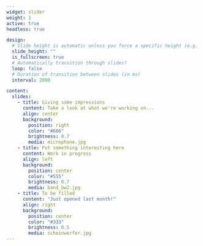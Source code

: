 ```yaml
---
widget: slider
weight: 1
active: true
headless: true

design:
  # Slide height is automatic unless you force a specific height (e.g. '400px')
  slide_height: ""
  is_fullscreen: true
  # Automatically transition through slides?
  loop: false
  # Duration of transition between slides (in ms)
  interval: 2000

content:
  slides:
    - title: Giving some impressions
      content: Take a look at what we're working on...
      align: center
      background:
        position: right
        color: "#666"
        brightness: 0.7
        media: microphone.jpg
    - title: Put something interesting here
      content: Work in progress
      align: left
      background:
        position: center
        color: "#555"
        brightness: 0.7
        media: band_bw2.jpg
    - title: To be filled
      content: "Just opened last month!"
      align: right
      background:
        position: center
        color: "#333"
        brightness: 0.5
        media: scheinwerfer.jpg
---
```

